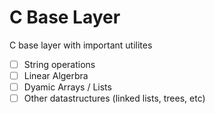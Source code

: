 # C Base Layer

C base layer with important utilites

- [ ] String operations
- [ ] Linear Algerbra
- [ ] Dyamic Arrays / Lists
- [ ] Other datastructures (linked lists, trees, etc)
